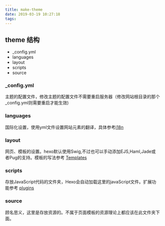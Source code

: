 ```yaml
---
title: make-theme
date: 2019-03-19 10:27:18
tags:
---
```


## theme 结构
 
* _config.yml
* languages
* layout
* scripts
* source

### _config.yml
主题的配置文件，修改主题的配置文件不需要重启服务器（修改网站根目录的那个_config.yml则需要重启才能生效)

### languages
国际化设置，使用yml文件设置网站元素的翻译，具体参考[i18n](https://hexo.io/docs/internationalization)

### layout
网页、模板的设置。hexo默认使用Swig,不过也可以手动添加EJS,Haml,Jade或者Pug的支持。模板的写法参考 [Templates](https://hexo.io/docs/templates)

### scripts
存放JavaScript代码的文件夹，Hexo会自动加载这里的javaScript文件。扩展功能参考 [plugins](https://hexo.io/docs/plugins)

### source
顾名思义，这里是存放资源的。不属于页面模板的资源理论上都应该在此文件夹下面。